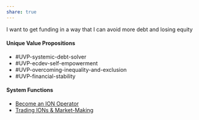 ```yaml
---
share: true
---  
```

I want to get funding in a way that I can avoid more debt and losing equity

#### Unique Value Propositions
- #UVP-systemic-debt-solver 
- #UVP-ecdev-self-empowerment 
- #UVP-overcoming-inequality-and-exclusion 
- #UVP-financial-stability 

#### System Functions
- [Become an ION Operator](./Become%20an%20ION%20Operator.md)
- [Trading IONs & Market-Making](./Trading%20IONs%20&%20Market-Making.md)